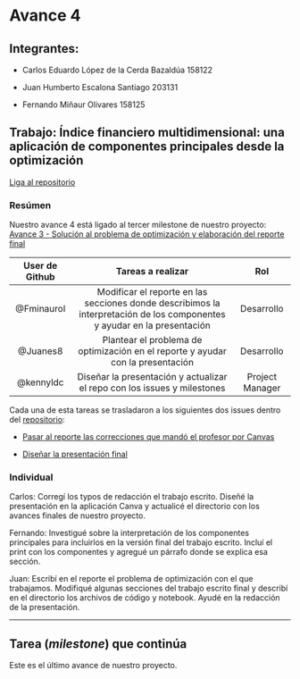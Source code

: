# Avance 4

## Integrantes:

* Carlos Eduardo López de la Cerda Bazaldúa 158122

* Juan Humberto Escalona Santiago 203131

* Fernando Miñaur Olivares 158125

## Trabajo: Índice financiero multidimensional: una aplicación de componentes principales desde la optimización

[Liga al repositorio](https://github.com/kennyldc/proyecto_final_opt21_eq8)

### Resúmen

Nuestro avance 4 está ligado al tercer milestone de nuestro proyecto: [Avance 3 - Solución al problema de optimización y elaboración del reporte final](https://github.com/kennyldc/proyecto_final_opt21_eq8/milestone/4)

User de Github | Tareas a realizar | Rol |
|:---:|:---:|:---:|
|@Fminaurol| Modificar el reporte en las secciones donde describimos la interpretación de los componentes y ayudar en la presentación | Desarrollo |
|@Juanes8| Plantear el problema de optimización en el reporte y ayudar con la presentación | Desarrollo |
|@kennyldc| Diseñar la presentación y actualizar el repo con los issues y milestones | Project Manager |

Cada una de esta tareas se trasladaron a los siguientes dos issues dentro del [repositorio](https://github.com/kennyldc/proyecto_final_opt21_eq8):

- [Pasar al reporte las correcciones que mandó el profesor por Canvas](https://github.com/kennyldc/proyecto_final_opt21_eq8/issues/19)

- [Diseñar la presentación final](https://github.com/kennyldc/proyecto_final_opt21_eq8/issues/20)


### Individual

Carlos: Corregí los typos de redacción el trabajo escrito. Diseñé la presentación en la aplicación Canva y actualicé el directorio con los avances finales de nuestro proyecto.


Fernando: Investigué sobre la interpretación de los componentes principales para incluirlos en la versión final del trabajo escrito. Incluí el print con los componentes y agregué un párrafo donde se explica esa sección.

Juan: Escribí en el reporte el problema de optimización con el que trabajamos. Modifiqué algunas secciones del trabajo escrito final y describí en el directorio los archivos de código y notebook. Ayudé en la redacción de la presentación.

---

## Tarea (*milestone*) que continúa

Este es el último avance de nuestro proyecto.



